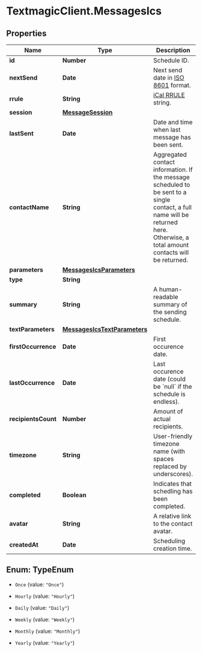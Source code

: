# TextmagicClient.MessagesIcs

## Properties
Name | Type | Description | Notes
------------ | ------------- | ------------- | -------------
**id** | **Number** | Schedule ID. | 
**nextSend** | **Date** | Next send date in [ISO 8601](https://en.wikipedia.org/?title&#x3D;ISO_8601) format.  | 
**rrule** | **String** | [iCal RRULE](http://www.kanzaki.com/docs/ical/rrule.html) string.  | 
**session** | [**MessageSession**](MessageSession.md) |  | 
**lastSent** | **Date** | Date and time when last message has been sent. | 
**contactName** | **String** | Aggregated contact information. If the message scheduled to be sent to a single contact, a full name will be returned here. Otherwise, a total amount contacts will be returned. | 
**parameters** | [**MessagesIcsParameters**](MessagesIcsParameters.md) |  | 
**type** | **String** |  | 
**summary** | **String** | A human-readable summary of the sending schedule. | 
**textParameters** | [**MessagesIcsTextParameters**](MessagesIcsTextParameters.md) |  | 
**firstOccurrence** | **Date** | First occurence date. | 
**lastOccurrence** | **Date** | Last occurence date (could be &#x60;null&#x60; if the schedule is endless). | 
**recipientsCount** | **Number** | Amount of actual recipients. | 
**timezone** | **String** | User-friendly timezone name (with spaces replaced by underscores). | 
**completed** | **Boolean** | Indicates that schedling has been completed. | 
**avatar** | **String** | A relative link to the contact avatar. | 
**createdAt** | **Date** | Scheduling creation time. | 


<a name="TypeEnum"></a>
## Enum: TypeEnum


* `Once` (value: `"Once"`)

* `Hourly` (value: `"Hourly"`)

* `Daily` (value: `"Daily"`)

* `Weekly` (value: `"Weekly"`)

* `Monthly` (value: `"Monthly"`)

* `Yearly` (value: `"Yearly"`)





